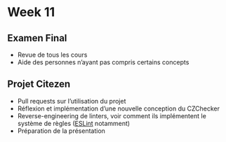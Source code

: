 # Week 11

## Examen Final

- Revue de tous les cours
- Aide des personnes n’ayant pas compris certains concepts

## Projet Citezen

- Pull requests sur l’utilisation du projet
- Réflexion et implémentation d’une nouvelle conception du CZChecker
- Reverse-engineering de linters, voir comment ils implémentent le système de règles ([ESLint](https://github.com/eslint/eslint) notamment)
- Préparation de la présentation
